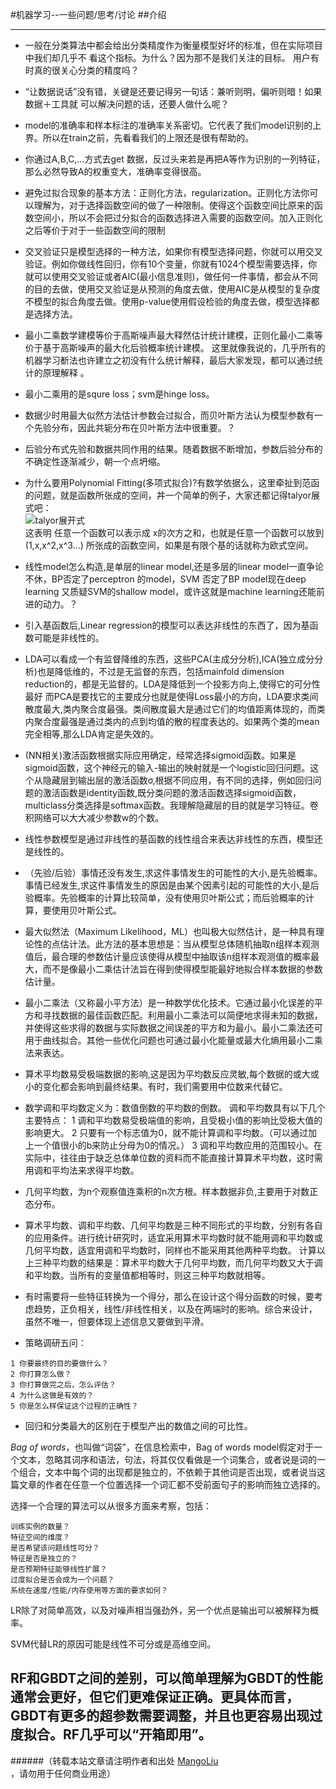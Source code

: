 ﻿#机器学习--一些问题/思考/讨论
##介绍

--------------------------------
* 一般在分类算法中都会给出分类精度作为衡量模型好坏的标准，但在实际项目中我们却几乎不
看这个指标。为什么？因为那不是我们关注的目标。
用户有时真的很关心分类的精度吗？

* “让数据说话”没有错，关键是还要记得另一句话：兼听则明，偏听则暗！如果数据＋工具就
可以解决问题的话，还要人做什么呢？

* model的准确率和样本标注的准确率关系密切。它代表了我们model识别的上界。所以在train之前，先看看我们的上限还是很有帮助的。

* 你通过A,B,C,...方式去get 数据，反过头来若是再把A等作为识别的一列特征，那么必然导致A的权重变大，准确率变得很高。

* 避免过拟合现象的基本方法：正则化方法，regularization。正则化方法你可以理解为，对于选择函数空间的做了一种限制。使得这个函数空间比原来的函数空间小，所以不会把过分拟合的函数选择进入需要的函数空间。加入正则化之后等价于对于一些函数空间的限制

* 交叉验证只是模型选择的一种方法，如果你有模型选择问题，你就可以用交叉验证。例如你做线性回归，你有10个变量，你就有1024个模型需要选择，你就可以使用交叉验证或者AIC(最小信息准则)，做任何一件事情，都会从不同的目的去做，使用交叉验证是从预测的角度去做，使用AIC是从模型的复杂度不模型的拟合角度去做。使用p-value使用假设检验的角度去做，模型选择都是选择方法。

* 最小二乘数学建模等价于高斯噪声最大释然估计统计建模，正则化最小二乘等价于基于高斯噪声的最大化后验概率统计建模。 这里就像我说的，几乎所有的机器学习斱法也许建立之初没有什么统计解释，最后大家发现，都可以通过统计的原理解释 。

* 最小二乘用的是squre loss；svm是hinge loss。

* 数据少时用最大似然方法估计参数会过拟合，而贝叶斯方法认为模型参数有一个先验分布，因此共轭分布在贝叶斯方法中很重要。？

* 后验分布式先验和数据共同作用的结果。随着数据不断增加，参数后验分布的不确定性逐渐减少，朝一个点坍缩。

* 为什么要用Polynomial Fitting(多项式拟合)?有数学依据么，这里牵扯到范函的问题，就是函数所张成的空间，丼一个简单的例子，大家还都记得talyor展式吧：<br>
![talyor展开式](/images/jiqixuexi/ML_talyor.png)<br>
这表明 任意一个函数可以表示成 x的次方之和，也就是任意一个函数可以放到(1,x,x^2,x^3...)
所张成的函数空间，如果是有限个基的话就称为欧式空间。

* 线性model怎么构造,是单层的linear model,还是多层的linear model一直争论不休，BP否定了perceptron 的model，SVM 否定了BP model现在deep learning 又质疑SVM的shallow model，或许这就是machine learning还能前进的动力。？

* 引入基函数后,Linear regression的模型可以表达非线性的东西了，因为基函数可能是非线性的。

* LDA可以看成一个有监督降维的东西，这些PCA(主成分分析),ICA(独立成分分析)也是降低维的，不过是无监督的东西，包括mainfold dimension reduction的，都是无监督的。LDA是降低到一个投影方向上,使得它的可分性最好 而PCA是要找它的主要成分也就是使得Loss最小的方向，LDA要求类间散度最大,类内聚合度最强。类间散度最大是通过它们的均值距离体现的，而类内聚合度最强是通过类内的点到均值的散的程度表达的。如果两个类的mean完全相等,那么LDA肯定是失效的。

* (NN相关)激活函数根据实际应用确定，经常选择sigmoid函数。如果是sigmoid函数，这个神经元的输入-输出的映射就是一个logistic回归问题。这个从隐藏层到输出层的激活函数σ,根据不同应用，有不同的选择，例如回归问题的激活函数是identity函数,既分类问题的激活函数选择sigmoid函数，multiclass分类选择是softmax函数。我理解隐藏层的目的就是学习特征。卷积网络可以大大减少参数w的个数。

* 线性参数模型是通过非线性的基函数的线性组合来表达非线性的东西，模型还是线性的。

* （先验/后验）事情还没有发生,求这件事情发生的可能性的大小,是先验概率。事情已经发生,求这件事情发生的原因是由某个因素引起的可能性的大小,是后验概率。先验概率的计算比较简单，没有使用贝叶斯公式；而后验概率的计算，要使用贝叶斯公式。

* 最大似然法（Maximum Likelihood，ML）也叫极大似然估计，是一种具有理论性的点估计法。此方法的基本思想是：当从模型总体随机抽取n组样本观测值后，最合理的参数估计量应该使得从模型中抽取该n组样本观测值的概率最大，而不是像最小二乘估计法旨在得到使得模型能最好地拟合样本数据的参数估计量。

* 最小二乘法（又称最小平方法）是一种数学优化技术。它通过最小化误差的平方和寻找数据的最佳函数匹配。利用最小二乘法可以简便地求得未知的数据，并使得这些求得的数据与实际数据之间误差的平方和为最小。最小二乘法还可用于曲线拟合。其他一些优化问题也可通过最小化能量或最大化熵用最小二乘法来表达。


* 算术平均数易受极端数据的影响,这是因为平均数反应灵敏,每个数据的或大或小的变化都会影响到最终结果。有时，我们需要用中位数来代替它。

* 数学调和平均数定义为：数值倒数的平均数的倒数。
调和平均数具有以下几个主要特点：
1 调和平均数易受极端值的影响，且受极小值的影响比受极大值的影响更大。
2 只要有一个标志值为0，就不能计算调和平均数。（可以通过加上一个值很小的b来防止分母为0的情况。）
3 调和平均数应用的范围较小。在实际中，往往由于缺乏总体单位数的资料而不能直接计算算术平均数，这时需用调和平均法来求得平均数。

* 几何平均数，为n个观察值连乘积的n次方根。样本数据非负,主要用于对数正态分布。

* 算术平均数、调和平均数、几何平均数是三种不同形式的平均数，分别有各自的应用条件。进行统计研究时，适宜采用算术平均数时就不能用调和平均数或几何平均数，适宜用调和平均数时，同样也不能采用其他两种平均数。
计算以上三种平均数的结果是：算术平均数大于几何平均数，而几何平均数又大于调和平均数。当所有的变量值都相等时，则这三种平均数就相等。

* 有时需要将一些特征转换为一个得分，那么在设计这个得分函数的时候，要考虑趋势，正负相关，线性/非线性相关，以及在两端时的影响。综合来设计，虽然不唯一，但要体现上述信息又要做到平滑。

* 策略调研五问：
```
1 你要最终的目的要做什么？
2 你打算怎么做？
3 你打算做完之后，怎么评估？
4 为什么这做是有效的？
5 你是怎么样保证这个过程的正确性？

```
* 回归和分类最大的区别在于模型产出的数值之间的可比性。

*Bag of words*，也叫做“词袋”，在信息检索中，Bag of words model假定对于一个文本，忽略其词序和语法，句法，将其仅仅看做是一个词集合，或者说是词的一个组合，文本中每个词的出现都是独立的，不依赖于其他词是否出现，或者说当这篇文章的作者在任意一个位置选择一个词汇都不受前面句子的影响而独立选择的。

选择一个合理的算法可以从很多方面来考察，包括：
```
训练实例的数量？
特征空间的维度？
是否希望该问题线性可分？
特征是否是独立的？
是否预期特征能够线性扩展？
过度拟合是否会成为一个问题？
系统在速度/性能/内存使用等方面的要求如何？
```

LR除了对简单高效，以及对噪声相当强劲外，另一个优点是输出可以被解释为概率。

SVM代替LR的原因可能是线性不可分或是高维空间。

RF和GBDT之间的差别，可以简单理解为GBDT的性能通常会更好，但它们更难保证正确。更具体而言，GBDT有更多的超参数需要调整，并且也更容易出现过度拟合。RF几乎可以“开箱即用”。
--------------------------------
######（转载本站文章请注明作者和出处 <a href="https://github.com/MangoLiu">MangoLiu</a> ，请勿用于任何商业用途）

